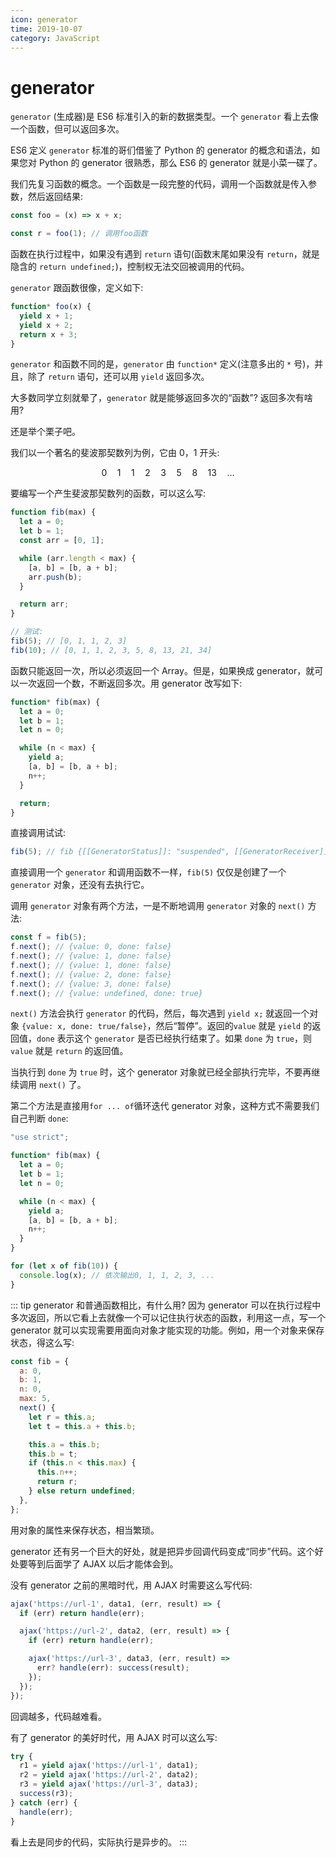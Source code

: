```yaml
---
icon: generator
time: 2019-10-07
category: JavaScript
---
```


# generator

`generator` (生成器)是 ES6 标准引入的新的数据类型。一个 `generator` 看上去像一个函数，但可以返回多次。

ES6 定义 `generator` 标准的哥们借鉴了 Python 的 generator 的概念和语法，如果您对 Python 的 generator 很熟悉，那么 ES6 的 generator 就是小菜一碟了。

我们先复习函数的概念。一个函数是一段完整的代码，调用一个函数就是传入参数，然后返回结果:

```js
const foo = (x) => x + x;

const r = foo(1); // 调用foo函数
```

函数在执行过程中，如果没有遇到 `return` 语句(函数末尾如果没有 `return`，就是隐含的 `return undefined;`)，控制权无法交回被调用的代码。

`generator` 跟函数很像，定义如下:

```js
function* foo(x) {
  yield x + 1;
  yield x + 2;
  return x + 3;
}
```

`generator` 和函数不同的是，`generator` 由 `function*` 定义(注意多出的 `*` 号)，并且，除了 `return` 语句，还可以用 `yield` 返回多次。

大多数同学立刻就晕了，`generator` 就是能够返回多次的“函数”? 返回多次有啥用?

还是举个栗子吧。

我们以一个著名的斐波那契数列为例，它由 0，1 开头:

$$0\quad1\quad1\quad2\quad3\quad5\quad8\quad13\quad...$$

要编写一个产生斐波那契数列的函数，可以这么写:

```js
function fib(max) {
  let a = 0;
  let b = 1;
  const arr = [0, 1];

  while (arr.length < max) {
    [a, b] = [b, a + b];
    arr.push(b);
  }

  return arr;
}

// 测试:
fib(5); // [0, 1, 1, 2, 3]
fib(10); // [0, 1, 1, 2, 3, 5, 8, 13, 21, 34]
```

函数只能返回一次，所以必须返回一个 Array。但是，如果换成 generator，就可以一次返回一个数，不断返回多次。用 generator 改写如下:

```js
function* fib(max) {
  let a = 0;
  let b = 1;
  let n = 0;

  while (n < max) {
    yield a;
    [a, b] = [b, a + b];
    n++;
  }

  return;
}
```

直接调用试试:

```js
fib(5); // fib {[[GeneratorStatus]]: "suspended", [[GeneratorReceiver]]: Window}
```

直接调用一个 `generator` 和调用函数不一样，`fib(5)` 仅仅是创建了一个 `generator` 对象，还没有去执行它。

调用 `generator` 对象有两个方法，一是不断地调用 `generator` 对象的 `next()` 方法:

```js
const f = fib(5);
f.next(); // {value: 0, done: false}
f.next(); // {value: 1, done: false}
f.next(); // {value: 1, done: false}
f.next(); // {value: 2, done: false}
f.next(); // {value: 3, done: false}
f.next(); // {value: undefined, done: true}
```

`next()` 方法会执行 `generator` 的代码，然后，每次遇到 `yield x;` 就返回一个对象 `{value: x, done: true/false}`，然后“暂停”。返回的`value` 就是 `yield` 的返回值，`done` 表示这个 `generator` 是否已经执行结束了。如果 `done` 为 `true`，则 `value` 就是 `return` 的返回值。

当执行到 `done` 为 `true` 时，这个 generator 对象就已经全部执行完毕，不要再继续调用 `next()` 了。

第二个方法是直接用`for ... of`循环迭代 generator 对象，这种方式不需要我们自己判断 `done`:

```js
"use strict";

function* fib(max) {
  let a = 0;
  let b = 1;
  let n = 0;

  while (n < max) {
    yield a;
    [a, b] = [b, a + b];
    n++;
  }
}

for (let x of fib(10)) {
  console.log(x); // 依次输出0, 1, 1, 2, 3, ...
}
```

::: tip generator 和普通函数相比，有什么用?
因为 generator 可以在执行过程中多次返回，所以它看上去就像一个可以记住执行状态的函数，利用这一点，写一个 generator 就可以实现需要用面向对象才能实现的功能。例如，用一个对象来保存状态，得这么写:

```js
const fib = {
  a: 0,
  b: 1,
  n: 0,
  max: 5,
  next() {
    let r = this.a;
    let t = this.a + this.b;

    this.a = this.b;
    this.b = t;
    if (this.n < this.max) {
      this.n++;
      return r;
    } else return undefined;
  },
};
```

用对象的属性来保存状态，相当繁琐。

generator 还有另一个巨大的好处，就是把异步回调代码变成“同步”代码。这个好处要等到后面学了 AJAX 以后才能体会到。

没有 generator 之前的黑暗时代，用 AJAX 时需要这么写代码:

```js
ajax('https://url-1', data1, (err, result) => {
  if (err) return handle(err);

  ajax('https://url-2', data2, (err, result) => {
    if (err) return handle(err);

    ajax('https://url-3', data3, (err, result) =>
      err? handle(err): success(result);
    });
  });
});
```

回调越多，代码越难看。

有了 generator 的美好时代，用 AJAX 时可以这么写:

```js
try {
  r1 = yield ajax('https://url-1', data1);
  r2 = yield ajax('https://url-2', data2);
  r3 = yield ajax('https://url-3', data3);
  success(r3);
} catch (err) {
  handle(err);
}
```

看上去是同步的代码，实际执行是异步的。
:::
